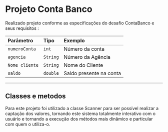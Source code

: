 # Projeto Conta Banco

Realizado projeto conforme as especificações do desafio ContaBanco e seus requisitos :

| Parâmetro     | Tipo       | Exemplo                                 |
| :------------ | :--------- | :-------------------------------------- |
| `numeroConta` | `int`      | Número da conta                         |
| `agencia`     | `String`   | Número da Agência                       |
| `Nome cliente`| `String`   | Nome do Cliente                         |
| `saldo`       | `double`   | Saldo presente na conta                 |

---

## Classes e metodos

Para este projeto foi utilizado a classe Scanner para ser possível realizar a captação dos valores, tornando este sistema totalmente interativo com o usuário e tornando a execução dos métodos mais dinâmico e particular com quem o utiliza-o.